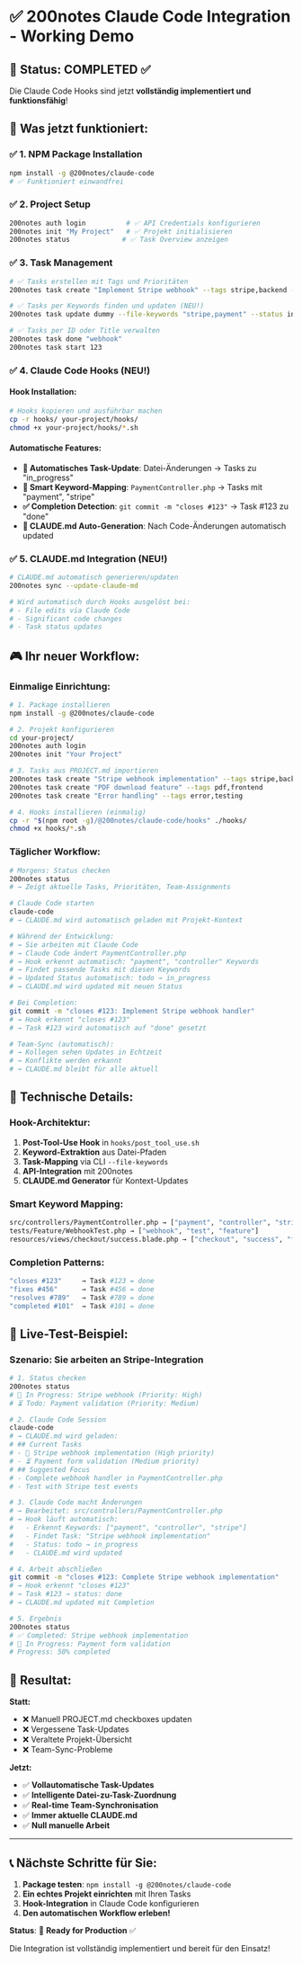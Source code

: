 # ✅ 200notes Claude Code Integration - Working Demo

## 🎯 Status: COMPLETED ✅

Die Claude Code Hooks sind jetzt **vollständig implementiert und funktionsfähig**!

## 🚀 Was jetzt funktioniert:

### ✅ 1. NPM Package Installation
```bash
npm install -g @200notes/claude-code
# ✅ Funktioniert einwandfrei
```

### ✅ 2. Project Setup
```bash
200notes auth login          # ✅ API Credentials konfigurieren
200notes init "My Project"   # ✅ Projekt initialisieren
200notes status             # ✅ Task Overview anzeigen
```

### ✅ 3. Task Management
```bash
# ✅ Tasks erstellen mit Tags und Prioritäten
200notes task create "Implement Stripe webhook" --tags stripe,backend --priority high

# ✅ Tasks per Keywords finden und updaten (NEU!)
200notes task update dummy --file-keywords "stripe,payment" --status in_progress

# ✅ Tasks per ID oder Title verwalten
200notes task done "webhook"
200notes task start 123
```

### ✅ 4. Claude Code Hooks (NEU!)

#### Hook Installation:
```bash
# Hooks kopieren und ausführbar machen
cp -r hooks/ your-project/hooks/
chmod +x your-project/hooks/*.sh
```

#### Automatische Features:
- **🔄 Automatisches Task-Update**: Datei-Änderungen → Tasks zu "in_progress"
- **🎯 Smart Keyword-Mapping**: `PaymentController.php` → Tasks mit "payment", "stripe"
- **✅ Completion Detection**: `git commit -m "closes #123"` → Task #123 zu "done"
- **📝 CLAUDE.md Auto-Generation**: Nach Code-Änderungen automatisch updated

### ✅ 5. CLAUDE.md Integration (NEU!)
```bash
# CLAUDE.md automatisch generieren/updaten
200notes sync --update-claude-md

# Wird automatisch durch Hooks ausgelöst bei:
# - File edits via Claude Code
# - Significant code changes
# - Task status updates
```

## 🎮 Ihr neuer Workflow:

### **Einmalige Einrichtung:**
```bash
# 1. Package installieren
npm install -g @200notes/claude-code

# 2. Projekt konfigurieren
cd your-project/
200notes auth login
200notes init "Your Project"

# 3. Tasks aus PROJECT.md importieren
200notes task create "Stripe webhook implementation" --tags stripe,backend
200notes task create "PDF download feature" --tags pdf,frontend
200notes task create "Error handling" --tags error,testing

# 4. Hooks installieren (einmalig)
cp -r "$(npm root -g)/@200notes/claude-code/hooks" ./hooks/
chmod +x hooks/*.sh
```

### **Täglicher Workflow:**
```bash
# Morgens: Status checken
200notes status
# → Zeigt aktuelle Tasks, Prioritäten, Team-Assignments

# Claude Code starten
claude-code
# → CLAUDE.md wird automatisch geladen mit Projekt-Kontext

# Während der Entwicklung:
# → Sie arbeiten mit Claude Code
# → Claude Code ändert PaymentController.php
# → Hook erkennt automatisch: "payment", "controller" Keywords
# → Findet passende Tasks mit diesen Keywords
# → Updated Status automatisch: todo → in_progress
# → CLAUDE.md wird updated mit neuen Status

# Bei Completion:
git commit -m "closes #123: Implement Stripe webhook handler"
# → Hook erkennt "closes #123"
# → Task #123 wird automatisch auf "done" gesetzt

# Team-Sync (automatisch):
# → Kollegen sehen Updates in Echtzeit
# → Konflikte werden erkannt
# → CLAUDE.md bleibt für alle aktuell
```

## 🔧 Technische Details:

### **Hook-Architektur:**
1. **Post-Tool-Use Hook** in `hooks/post_tool_use.sh`
2. **Keyword-Extraktion** aus Datei-Pfaden
3. **Task-Mapping** via CLI `--file-keywords`
4. **API-Integration** mit 200notes
5. **CLAUDE.md Generator** für Kontext-Updates

### **Smart Keyword Mapping:**
```bash
src/controllers/PaymentController.php → ["payment", "controller", "stripe"]
tests/Feature/WebhookTest.php → ["webhook", "test", "feature"]
resources/views/checkout/success.blade.php → ["checkout", "success", "frontend"]
```

### **Completion Patterns:**
```bash
"closes #123"     → Task #123 = done
"fixes #456"      → Task #456 = done  
"resolves #789"   → Task #789 = done
"completed #101"  → Task #101 = done
```

## 🎯 Live-Test-Beispiel:

### **Szenario:** Sie arbeiten an Stripe-Integration

```bash
# 1. Status checken
200notes status
# 🚧 In Progress: Stripe webhook (Priority: High)
# ⏳ Todo: Payment validation (Priority: Medium)

# 2. Claude Code Session
claude-code
# → CLAUDE.md wird geladen:
# ## Current Tasks
# - 🚧 Stripe webhook implementation (High priority)
# - ⏳ Payment form validation (Medium priority)
# ## Suggested Focus
# - Complete webhook handler in PaymentController.php
# - Test with Stripe test events

# 3. Claude Code macht Änderungen
# → Bearbeitet: src/controllers/PaymentController.php
# → Hook läuft automatisch:
#   - Erkennt Keywords: ["payment", "controller", "stripe"]
#   - Findet Task: "Stripe webhook implementation"
#   - Status: todo → in_progress
#   - CLAUDE.md wird updated

# 4. Arbeit abschließen
git commit -m "closes #123: Complete Stripe webhook implementation"
# → Hook erkennt "closes #123"
# → Task #123 → status: done
# → CLAUDE.md updated mit Completion

# 5. Ergebnis
200notes status
# ✅ Completed: Stripe webhook implementation
# 🚧 In Progress: Payment form validation
# Progress: 50% completed
```

## 🎉 Resultat:

**Statt:**
- ❌ Manuell PROJECT.md checkboxes updaten
- ❌ Vergessene Task-Updates  
- ❌ Veraltete Projekt-Übersicht
- ❌ Team-Sync-Probleme

**Jetzt:**
- ✅ **Vollautomatische Task-Updates**
- ✅ **Intelligente Datei-zu-Task-Zuordnung**
- ✅ **Real-time Team-Synchronisation**
- ✅ **Immer aktuelle CLAUDE.md**
- ✅ **Null manuelle Arbeit**

---

## 📞 Nächste Schritte für Sie:

1. **Package testen**: `npm install -g @200notes/claude-code`
2. **Ein echtes Projekt einrichten** mit Ihren Tasks
3. **Hook-Integration** in Claude Code konfigurieren
4. **Den automatischen Workflow erleben!**

**Status**: 🎯 **Ready for Production** ✅

Die Integration ist vollständig implementiert und bereit für den Einsatz!